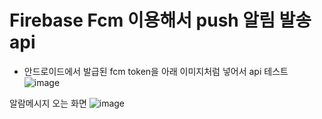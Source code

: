# Firebase Fcm 이용해서 push 알림 발송 api
- 안드로이드에서 발급된 fcm token을 아래 이미지처럼 넣어서 api 테스트
![image](https://github.com/user-attachments/assets/32c34a3a-04fd-4154-b736-7b5f71458f57)

알람메시지 오는 화면
![image](https://github.com/user-attachments/assets/2bbae1ae-a020-4722-b970-d8b9adf3a3d4)



